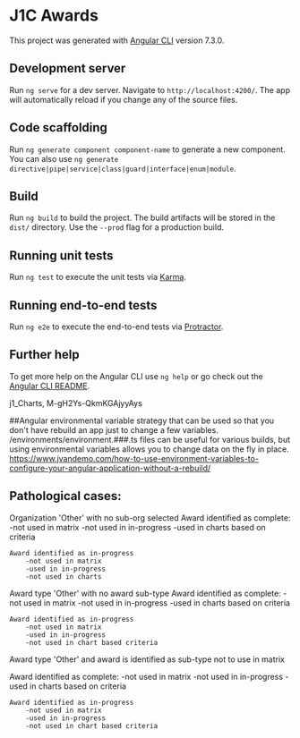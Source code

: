 # J1C Awards

This project was generated with [Angular CLI](https://github.com/angular/angular-cli) version 7.3.0.

## Development server

Run `ng serve` for a dev server. Navigate to `http://localhost:4200/`. The app will automatically reload if you change any of the source files.

## Code scaffolding

Run `ng generate component component-name` to generate a new component. You can also use `ng generate directive|pipe|service|class|guard|interface|enum|module`.

## Build

Run `ng build` to build the project. The build artifacts will be stored in the `dist/` directory. Use the `--prod` flag for a production build.

## Running unit tests

Run `ng test` to execute the unit tests via [Karma](https://karma-runner.github.io).

## Running end-to-end tests

Run `ng e2e` to execute the end-to-end tests via [Protractor](http://www.protractortest.org/).

## Further help

To get more help on the Angular CLI use `ng help` or go check out the [Angular CLI README](https://github.com/angular/angular-cli/blob/master/README.md).

 j1_Charts, M-gH2Ys-QkmKGAjyyAys

 ##Angular environmental variable strategy that can be used so that you don't have rebuild an app just to change a few variables.
 /environments/environment.###.ts files can be useful for various builds, but using environmental variables allows you to change
 data on the fly in place.    https://www.jvandemo.com/how-to-use-environment-variables-to-configure-your-angular-application-without-a-rebuild/

 ## Pathological cases:

 Organization 'Other' with no sub-org selected
	Award identified as complete:
		-not used in matrix
		-not used in in-progress
		-used in charts based on criteria

	Award identified as in-progress
		-not used in matrix
		-used in in-progress
		-not used in charts

Award type 'Other' with no award sub-type
	Award identified as complete:
		-not used in matrix
		-not used in in-progress
		-used in charts based on criteria


	Award identified as in-progress
		-not used in matrix
		-used in in-progress
		-not used in chart based criteria

Award type 'Other' and award is identified as sub-type not to use in matrix
		
Award identified as complete:
		-not used in matrix
		-not used in in-progress
		-used in charts based on criteria


	Award identified as in-progress
		-not used in matrix
		-used in in-progress
		-not used in chart based criteria



